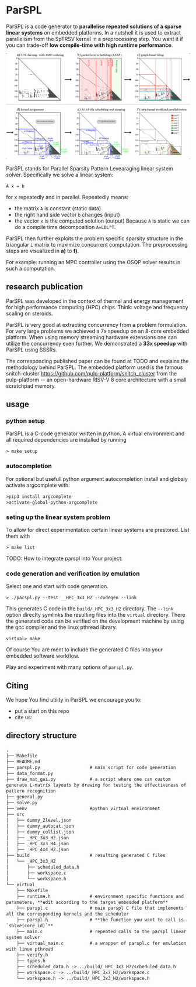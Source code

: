 # ParSPL
ParSPL is a code generator to **parallelise repeated solutions of a sparse linear systems** on embedded platforms.
In a nutshell it is used to extract parallelism from the SpTRSV kernel in a preprocessing step.
You want it if you can trade-off **low compile-time with high runtime performance**.

![ParSPL processing steps](docs/parspl.jpg)

ParSPL stands for Parallel Sparsity Pattern Levearaging linear system solver.
Specifically we solve a linear system:
```
A x = b
```
for x repeatedly and in parallel. Repeatedly means:
- the matrix ```A``` is constant (static data)
- the right hand side vector ```b``` changes (input)
- the vector ```x``` is the computed solution (output)
Because ```A``` is static we can do a compile time decomposition ```A=LDL^T```.

ParSPL then further exploits the problem specific sparsity structure in the triangular ```L``` matrix to maximize concurrent computation.
The preprocessing steps are visualized in **a)** to **f)**.

For example: running an MPC controller using the OSQP solver results in such a computation.


## research publication
ParSPL was developed in the context of thermal and energy management for high performance computing (HPC) chips.
Think: voltage and frequency scaling on steroids.

ParSPL is very good at extracting concurrency from a problem formulation.
For very large problems we achieved a 7x speedup on an 8-core embedded platform.
When using memory streaming hardware extensions one can utilize the concurrency even further.
We demonstrated a **33x speedup** with ParSPL using SSSRs.

The corresponding published paper can be found at TODO and explains the methodology behind ParSPL.
The embedded platform used is the famous snitch-cluster <https://github.com/pulp-platform/snitch_cluster> from the pulp-platform -- an open-hardware RISV-V 8 core architecture with a small scratchpad memory.


## usage
### python setup
ParSPL is a C-code generator written in python.
A virtual environment and all required dependencies are installed by running
```
> make setup
```
### autocompletion
For optional but usefull python argument autocompletion install and globaly activate argcomplete with:
```
>pip3 install argcomplete
>activate-global-python-argcomplete
```
### seting up the linear system problem
To allow for direct experimentation certain linear systems are prestored. List them with
```
> make list
```
TODO: How to integrate parspl into Your project:

### code generation and verification by emulation
Select one and start with code generation.
```
> ./parspl.py --test __HPC_3x3_H2 --codegen --link
```
This generates C code in the `build/_HPC_3x3_H2` directory.
The `--link` option direclty symlinks the resulting files into the `virtual` directory.
There the generated code can be verified on the development machine by using the gcc compiler and the linux pthread library.
```
virtual> make
```
Of course You are ment to include the generated C files into your embedded software workflow.

Play and experiment with many options of `parspl.py`.


## Citing
We hope You find utility in ParSPL we encourage you to:
- put a start on this repo
- cite us:

## directory structure
```
.
├── Makefile
├── README.md
├── parspl.py                   # main script for code generation
├── data_format.py
├── draw_mat_gui.py             # a script where one can custom generate L-matrix layouts by drawing for testing the effectiveness of pattern recognition
├── general.py
├── solve.py
├── venv                        #python virtual environment
├── src
│   ├── dummy_2level.json
│   ├── dummy_autocat.json
│   ├── dummy_collist.json
│   ├── _HPC_3x3_H2.json
│   ├── _HPC_3x3_H4.json
│   ├── _HPC_4x4_H2.json
├── build                       # resulting generated C files
│   └── _HPC_3x3_H2
│       ├── scheduled_data.h
│       ├── workspace.c
│       └── workspace.h
└── virtual
    ├── Makefile
    ├── runtime.h               # environment specific functions and parameters, **edit according to the target embedded platform**
    ├── parspl.c                # main parspl C file that implements all the corresponding kernels and the scheduler
    ├── parspl.h                # **the function you want to call is `solve(core_id)`**
    ├── main.c                  # repeated calls to the parspl linear system solver
    ├── virtual_main.c          # a wrapper of parspl.c for emulation with linux pthread
    ├── verify.h
    ├── types.h
    ├── scheduled_data.h -> ../build/_HPC_3x3_H2/scheduled_data.h
    ├── workspace.c -> ../build/_HPC_3x3_H2/workspace.c
    └── workspace.h -> ../build/_HPC_3x3_H2/workspace.h
```

